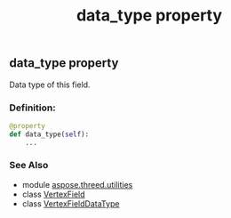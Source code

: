 ﻿---
title: data_type property
second_title: Aspose.3D for Python via .NET API References
description: 
type: docs
weight: 50
url: /python-net/aspose.threed.utilities/vertexfield/data_type/
is_root: false
---

## data_type property


Data type of this field.
### Definition:
```python
@property
def data_type(self):
    ...
```

### See Also
* module [aspose.threed.utilities](../../)
* class [VertexField](/3d/python-net/aspose.threed.utilities/vertexfield)
* class [VertexFieldDataType](/3d/python-net/aspose.threed.utilities/vertexfielddatatype)
